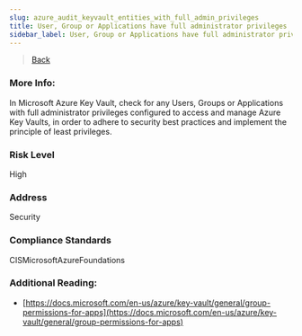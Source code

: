 ```yaml
---
slug: azure_audit_keyvault_entities_with_full_admin_privileges
title: User, Group or Applications have full administrator privileges
sidebar_label: User, Group or Applications have full administrator privileges
---
```

> [Back](../../azurekeyvaultaudit)

### More Info:
In Microsoft Azure Key Vault, check for any Users, Groups or Applications with full administrator privileges configured to access and manage Azure Key Vaults, in order to adhere to security best practices and implement the principle of least privileges.

### Risk Level
High

### Address
Security

### Compliance Standards
CISMicrosoftAzureFoundations

### Additional Reading:
- [https://docs.microsoft.com/en-us/azure/key-vault/general/group-permissions-for-apps](https://docs.microsoft.com/en-us/azure/key-vault/general/group-permissions-for-apps) 

